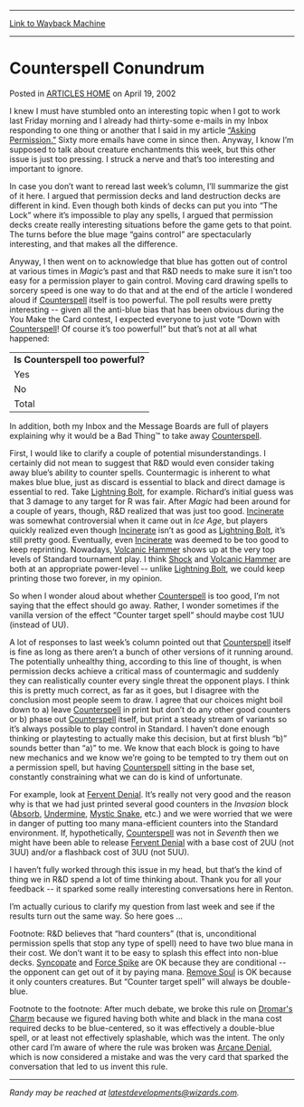 
---
[Link to Wayback Machine](https://web.archive.org/web/20170716180223/http://magic.wizards.com/en/articles/archive/counterspell-conundrum-2002-04-19)

[_metadata_:description]:- "I knew I must have stumbled onto an interesting topic when I got to work last Friday morning and I already had thirty-some e-mails in my Inbox responding to one thing or another that I said in my article “Asking Permission.” Sixty more emails have come in since then. Anyway, I know I’m supposed to talk about creature enchantments this week, but this other issue is just too pressing. I struck a nerve and that’s too interesting and important to ignore."
[_metadata_:generator]:- "Drupal 7 (http://drupal.org)"
[_metadata_:node]:- "287476"
[_metadata_:publish_date]:- "2002-04-19"
[_metadata_:source]:- "div-main-content"
[_metadata_:title]:- "Counterspell Conundrum"
[_metadata_:wayback_capture_timestamp]:- "2017-07-16 18:02:23"
[_metadata_:wayback_raw_url]:- "https://web.archive.org/web/20170716180223id_/http://magic.wizards.com/en/articles/archive/counterspell-conundrum-2002-04-19"
[_metadata_:wayback_url]:- "http://magic.wizards.com/en/articles/archive/counterspell-conundrum-2002-04-19"
---


Counterspell Conundrum
======================



 Posted in [ARTICLES HOME](/en/articles)
 on April 19, 2002 











I knew I must have stumbled onto an interesting topic when I got to work last Friday morning and I already had thirty-some e-mails in my Inbox responding to one thing or another that I said in my article [“Asking Permission.”](http://archive.wizards.com/Magic/Magazine/Article.aspx?x=mtgcom/daily/rb15) Sixty more emails have come in since then. Anyway, I know I’m supposed to talk about creature enchantments this week, but this other issue is just too pressing. I struck a nerve and that’s too interesting and important to ignore.


In case you don’t want to reread last week’s column, I’ll summarize the gist of it here. I argued that permission decks and land destruction decks are different in kind. Even though both kinds of decks can put you into “The Lock” where it’s impossible to play any spells, I argued that permission decks create really interesting situations before the game gets to that point. The turns before the blue mage “gains control” are spectacularly interesting, and that makes all the difference.

Anyway, I then went on to acknowledge that blue has gotten out of control at various times in *Magic*’s past and that R&D needs to make sure it isn’t too easy for a permission player to gain control. Moving card drawing spells to sorcery speed is one way to do that and at the end of the article I wondered aloud if [Counterspell](http://gatherer.wizards.com/Pages/Card/Details.aspx?name=Counterspell) itself is too powerful. The poll results were pretty interesting -- given all the anti-blue bias that has been obvious during the You Make the Card contest, I expected everyone to just vote “Down with [Counterspell](http://gatherer.wizards.com/Pages/Card/Details.aspx?name=Counterspell)! Of course it’s too powerful!” but that’s not at all what happened:




|  |
| --- |
| **Is Counterspell too powerful?** |
| Yes | 2345 | 32% |
| No | 5068 | 68% |
| Total | 7413 | 100% |

In addition, both my Inbox and the Message Boards are full of players explaining why it would be a Bad Thing™ to take away [Counterspell](http://gatherer.wizards.com/Pages/Card/Details.aspx?name=Counterspell).


First, I would like to clarify a couple of potential misunderstandings. I certainly did not mean to suggest that R&D would even consider taking away blue’s ability to counter spells. Countermagic is inherent to what makes blue blue, just as discard is essential to black and direct damage is essential to red. Take [Lightning Bolt](http://gatherer.wizards.com/Pages/Card/Details.aspx?name=Lightning+Bolt), for example. Richard’s initial guess was that 3 damage to any target for R was fair. After *Magic* had been around for a couple of years, though, R&D realized that was just too good. [Incinerate](http://gatherer.wizards.com/Pages/Card/Details.aspx?name=Incinerate) was somewhat controversial when it came out in *Ice Age*, but players quickly realized even though [Incinerate](http://gatherer.wizards.com/Pages/Card/Details.aspx?name=Incinerate) isn’t as good as [Lightning Bolt](http://gatherer.wizards.com/Pages/Card/Details.aspx?name=Lightning+Bolt), it’s still pretty good. Eventually, even [Incinerate](http://gatherer.wizards.com/Pages/Card/Details.aspx?name=Incinerate) was deemed to be too good to keep reprinting. Nowadays, [Volcanic Hammer](http://gatherer.wizards.com/Pages/Card/Details.aspx?name=Volcanic+Hammer) shows up at the very top levels of Standard tournament play. I think [Shock](http://gatherer.wizards.com/Pages/Card/Details.aspx?name=Shock) and [Volcanic Hammer](http://gatherer.wizards.com/Pages/Card/Details.aspx?name=Volcanic+Hammer) are both at an appropriate power-level -- unlike [Lightning Bolt](http://gatherer.wizards.com/Pages/Card/Details.aspx?name=Lightning+Bolt), we could keep printing those two forever, in my opinion.


So when I wonder aloud about whether [Counterspell](http://gatherer.wizards.com/Pages/Card/Details.aspx?name=Counterspell) is too good, I’m not saying that the effect should go away. Rather, I wonder sometimes if the vanilla version of the effect “Counter target spell” should maybe cost 1UU (instead of UU).


A lot of responses to last week’s column pointed out that [Counterspell](http://gatherer.wizards.com/Pages/Card/Details.aspx?name=Counterspell) itself is fine as long as there aren’t a bunch of other versions of it running around. The potentially unhealthy thing, according to this line of thought, is when permission decks achieve a critical mass of countermagic and suddenly they can realistically counter every single threat the opponent plays. I think this is pretty much correct, as far as it goes, but I disagree with the conclusion most people seem to draw. I agree that our choices might boil down to a) leave [Counterspell](http://gatherer.wizards.com/Pages/Card/Details.aspx?name=Counterspell) in print but don’t do any other good counters or b) phase out [Counterspell](http://gatherer.wizards.com/Pages/Card/Details.aspx?name=Counterspell) itself, but print a steady stream of variants so it’s always possible to play control in Standard. I haven’t done enough thinking or playtesting to actually make this decision, but at first blush “b)” sounds better than “a)” to me. We know that each block is going to have new mechanics and we know we’re going to be tempted to try them out on a permission spell, but having [Counterspell](http://gatherer.wizards.com/Pages/Card/Details.aspx?name=Counterspell) sitting in the base set, constantly constraining what we can do is kind of unfortunate.


For example, look at [Fervent Denial](http://gatherer.wizards.com/Pages/Card/Details.aspx?name=Fervent+Denial). It’s really not very good and the reason why is that we had just printed several good counters in the *Invasion* block ([Absorb](http://gatherer.wizards.com/Pages/Card/Details.aspx?name=Absorb), [Undermine](http://gatherer.wizards.com/Pages/Card/Details.aspx?name=Undermine), [Mystic Snake](http://gatherer.wizards.com/Pages/Card/Details.aspx?name=Mystic+Snake), etc.) and we were worried that we were in danger of putting too many mana-efficient counters into the Standard environment. If, hypothetically, [Counterspell](http://gatherer.wizards.com/Pages/Card/Details.aspx?name=Counterspell) was not in *Seventh* then we might have been able to release [Fervent Denial](http://gatherer.wizards.com/Pages/Card/Details.aspx?name=Fervent+Denial) with a base cost of 2UU (not 3UU) and/or a flashback cost of 3UU (not 5UU).


I haven’t fully worked through this issue in my head, but that’s the kind of thing we in R&D spend a lot of time thinking about. Thank you for all your feedback -- it sparked some really interesting conversations here in Renton.


I’m actually curious to clarify my question from last week and see if the results turn out the same way. So here goes …


Footnote: R&D believes that “hard counters” (that is, unconditional permission spells that stop any type of spell) need to have two blue mana in their cost. We don’t want it to be easy to splash this effect into non-blue decks. [Syncopate](http://gatherer.wizards.com/Pages/Card/Details.aspx?name=Syncopate) and [Force Spike](http://gatherer.wizards.com/Pages/Card/Details.aspx?name=Force+Spike) are OK because they are conditional -- the opponent can get out of it by paying mana. [Remove Soul](http://gatherer.wizards.com/Pages/Card/Details.aspx?name=Remove+Soul) is OK because it only counters creatures. But “Counter target spell” will always be double-blue.


Footnote to the footnote: After much debate, we broke this rule on [Dromar's Charm](http://gatherer.wizards.com/Pages/Card/Details.aspx?name=Dromar%27s+Charm) because we figured having both white and black in the mana cost required decks to be blue-centered, so it was effectively a double-blue spell, or at least not effectively splashable, which was the intent. The only other card I’m aware of where the rule was broken was [Arcane Denial](http://gatherer.wizards.com/Pages/Card/Details.aspx?name=Arcane+Denial), which is now considered a mistake and was the very card that sparked the conversation that led to us invent this rule.




---

*Randy may be reached at latestdevelopments@wizards.com.*





